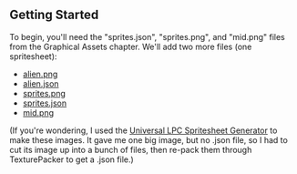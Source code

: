## Getting Started

To begin, you'll need the "sprites.json", "sprites.png", and "mid.png" files from the Graphical Assets chapter.  We'll add two more files (one spritesheet):

- [alien.png](../assets/alien.png)
- [alien.json](../assets/alien.json)
- [sprites.png](../assets/sprites.png)
- [sprites.json](../assets/sprites.json)
- [mid.png](../assets/mid.png)

(If you're wondering, I used the [Universal LPC Spritesheet
Generator](https://sanderfrenken.github.io/Universal-LPC-Spritesheet-Character-Generator/)
to make these images.  It gave me one big image, but no .json file, so I had to
cut its image up into a bunch of files, then re-pack them through TexturePacker
to get a .json file.)
